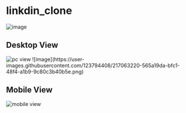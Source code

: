 # linkdin_clone
![image](https://user-images.githubusercontent.com/123794408/217062508-ed3976da-534d-4306-85ca-b99cc96c2dd3.png)
<h2> Desktop View</h2>
<img src="https://user-images.githubusercontent.com/123794408/217062508-ed3976da-534d-4306-85ca-b99cc96c2dd3.png" alt="pc view">
![image](https://user-images.githubusercontent.com/123794408/217063220-565a19da-bfc1-48f4-a1b9-9c80c3b40b5e.png)
<h2>Mobile View </h2>
<img src="https://user-images.githubusercontent.com/123794408/217063220-565a19da-bfc1-48f4-a1b9-9c80c3b40b5e.png" alt="mobile view">

